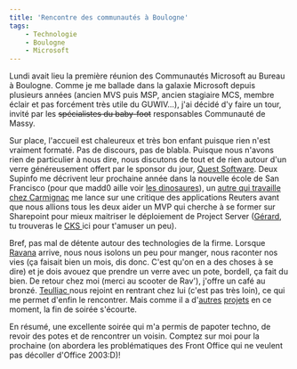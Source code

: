 ```yaml
---
title: 'Rencontre des communautés à Boulogne'
tags:
    - Technologie
    - Boulogne
    - Microsoft
---
```


Lundi avait lieu la première réunion des Communautés Microsoft au Bureau à
Boulogne. Comme je me ballade dans la galaxie Microsoft depuis plusieurs années
(ancien MVS puis MSP, ancien stagiaire MCS, membre éclair et pas forcément très
utile du GUWIV…), j'ai décidé d'y faire un tour, invité par les
<span style="text-decoration: line-through">spécialistes du baby-foot</span>
responsables Communauté de Massy.

Sur place, l'accueil est chaleureux et très bon enfant puisque rien n'est
vraiment formaté. Pas de discours, pas de blabla. Puisque nous n'avons rien de
particulier à nous dire, nous discutons de tout et de rien autour d'un verre
généreusement offert par le sponsor du jour,
[Quest Software](http://www.quest.com/). Deux Supinfo me décrivent leur
prochaine année dans la nouvelle école de San Francisco (pour que madd0 aille
voir [les dinosaures](http://soup.madd0.com/post/48587906/non-il-ne-mord-pas)),
un
[autre qui travaille chez Carmignac](http://experience-supinfo.blogspot.com/2008/09/stage-de-fin-danne-chez-carmignac.html)
me lance sur une critique des applications Reuters avant que nous allions tous
les deux aider un MVP qui cherche à se former sur Sharepoint pour mieux
maitriser le déploiement de Project Server
([Gérard](http://www.pragma-soft.com/index_fr.html), tu trouveras le
[CKS ](http://www.codeplex.com/CKS)ici pour t'amuser un peu).

Bref, pas mal de détente autour des technologies de la firme. Lorsque
[Ravana](http://www.hugedomains.com/domain_profile.cfm?d=geekementcorrect&e=com)
arrive, nous nous isolons un peu pour manger, nous raconter nos vies (ça faisait
bien un mois, dis donc. C'est qu'on en a des choses à se dire) et je dois avouez
que prendre un verre avec un pote, bordell, ça fait du bien. De retour chez moi
(merci au scooter de Rav'), j'offre un café au bronzé.
[Teulliac ](http://www.teulliac.com/)nous rejoint en rentrant chez lui (c'est
pas très loin), ce qui me permet d'enfin le rencontrer. Mais comme il a
d'[autres](https://fr.wikipedia.org/wiki/Couche_culotte)
[projets](https://fr.wikipedia.org/wiki/Emploi) en ce moment, la fin de soirée
s'écourte.

En résumé, une excellente soirée qui m'a permis de papoter techno, de revoir des
potes et de rencontrer un voisin. Comptez sur moi pour la prochaine (on abordera
les problématiques des Front Office qui ne veulent pas décoller d'Office
2003:D)!
